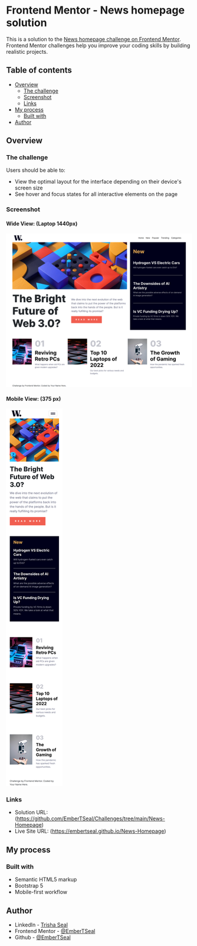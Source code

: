# Frontend Mentor - News homepage solution

This is a solution to the [News homepage challenge on Frontend Mentor](https://www.frontendmentor.io/challenges/news-homepage-H6SWTa1MFl). Frontend Mentor challenges help you improve your coding skills by building realistic projects. 

## Table of contents

- [Overview](#overview)
  - [The challenge](#the-challenge)
  - [Screenshot](#screenshot)
  - [Links](#links)
- [My process](#my-process)
  - [Built with](#built-with)
- [Author](#author)


## Overview

### The challenge

Users should be able to:

- View the optimal layout for the interface depending on their device's screen size
- See hover and focus states for all interactive elements on the page

### Screenshot

#### Wide View: (Laptop 1440px)
<img src = "final/wide.png">

#### Mobile View: (375 px)
<img src = "final/mobile.png">

### Links

- Solution URL: (https://github.com/EmberTSeal/Challenges/tree/main/News-Homepage)
- Live Site URL: (https://embertseal.github.io/News-Homepage)

## My process

### Built with

- Semantic HTML5 markup
- Bootstrap 5
- Mobile-first workflow


## Author

- LinkedIn - [Trisha Seal](https://www.linkedin.com/in/trisha-seal-617a89244/)
- Frontend Mentor - [@EmberTSeal](https://www.frontendmentor.io/profile/EmberTSeal)
- Github - [@EmberTSeal](https://github.com/EmberTSeal)

